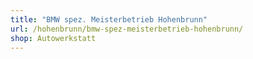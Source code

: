 ```yaml
---
title: "BMW spez. Meisterbetrieb Hohenbrunn"
url: /hohenbrunn/bmw-spez-meisterbetrieb-hohenbrunn/
shop: Autowerkstatt
---
```


